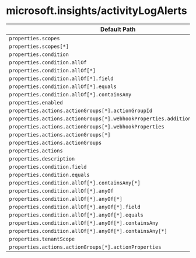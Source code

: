 # microsoft.insights/activityLogAlerts

| Default Path | Alias |
|---|---|
| `properties.scopes` | `Microsoft.Insights/ActivityLogAlerts/scopes` |
| `properties.scopes[*]` | `Microsoft.Insights/ActivityLogAlerts/scopes[*]` |
| `properties.condition` | `Microsoft.Insights/ActivityLogAlerts/condition` |
| `properties.condition.allOf` | `Microsoft.Insights/ActivityLogAlerts/condition.allOf` |
| `properties.condition.allOf[*]` | `Microsoft.Insights/ActivityLogAlerts/condition.allOf[*]` |
| `properties.condition.allOf[*].field` | `Microsoft.Insights/ActivityLogAlerts/condition.allOf[*].field` |
| `properties.condition.allOf[*].equals` | `Microsoft.Insights/ActivityLogAlerts/condition.allOf[*].equals` |
| `properties.condition.allOf[*].containsAny` | `Microsoft.Insights/ActivityLogAlerts/condition.allOf[*].containsAny` |
| `properties.enabled` | `Microsoft.Insights/ActivityLogAlerts/enabled` |
| `properties.actions.actionGroups[*].actionGroupId` | `Microsoft.Insights/activityLogAlerts/actions.actionGroups[*].actionGroupId` |
| `properties.actions.actionGroups[*].webhookProperties.additionalProperties` | `Microsoft.Insights/activityLogAlerts/actions.actionGroups[*].webhookProperties.additionalProperties` |
| `properties.actions.actionGroups[*].webhookProperties` | `Microsoft.Insights/activityLogAlerts/actions.actionGroups[*].webhookProperties` |
| `properties.actions.actionGroups[*]` | `Microsoft.Insights/activityLogAlerts/actions.actionGroups[*]` |
| `properties.actions.actionGroups` | `Microsoft.Insights/activityLogAlerts/actions.actionGroups` |
| `properties.actions` | `Microsoft.Insights/activityLogAlerts/actions` |
| `properties.description` | `Microsoft.Insights/activityLogAlerts/description` |
| `properties.condition.field` | `Microsoft.Insights/activityLogAlerts/condition.field` |
| `properties.condition.equals` | `Microsoft.Insights/activityLogAlerts/condition.equals` |
| `properties.condition.allOf[*].containsAny[*]` | `microsoft.insights/activityLogAlerts/condition.allOf[*].containsAny[*]` |
| `properties.condition.allOf[*].anyOf` | `microsoft.insights/activityLogAlerts/condition.allOf[*].anyOf` |
| `properties.condition.allOf[*].anyOf[*]` | `microsoft.insights/activityLogAlerts/condition.allOf[*].anyOf[*]` |
| `properties.condition.allOf[*].anyOf[*].field` | `microsoft.insights/activityLogAlerts/condition.allOf[*].anyOf[*].field` |
| `properties.condition.allOf[*].anyOf[*].equals` | `microsoft.insights/activityLogAlerts/condition.allOf[*].anyOf[*].equals` |
| `properties.condition.allOf[*].anyOf[*].containsAny` | `microsoft.insights/activityLogAlerts/condition.allOf[*].anyOf[*].containsAny` |
| `properties.condition.allOf[*].anyOf[*].containsAny[*]` | `microsoft.insights/activityLogAlerts/condition.allOf[*].anyOf[*].containsAny[*]` |
| `properties.tenantScope` | `microsoft.insights/activityLogAlerts/tenantScope` |
| `properties.actions.actionGroups[*].actionProperties` | `microsoft.insights/activityLogAlerts/actions.actionGroups[*].actionProperties` |

